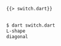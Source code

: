 <!--
title: Switch
-->

<pre>
<code class="hljs dart">{{> switch.dart}}
</code>
</pre>

```bash
$ dart switch.dart
L-shape
diagonal
```
